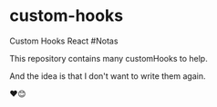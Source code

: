 # custom-hooks
Custom Hooks React
#Notas

This repository contains many customHooks to help.

And the idea is that I don't want to write them again.

❤😊
